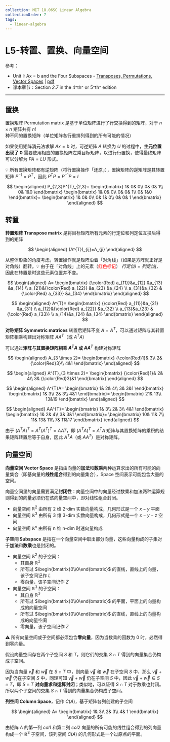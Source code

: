 ```yaml
---
collection: MIT 18.06SC Linear Algebra
collectionOrder: 7
tags:
  - linear-algebra
---
```


# L5-转置、置换、向量空间
参考：
* Unit I: Ax = b and the Four Subspaces - [Transposes, Permutations, Vector Spaces](https://ocw.mit.edu/courses/mathematics/18-06sc-linear-algebra-fall-2011/ax-b-and-the-four-subspaces/transposes-permutations-vector-spaces/) | [pdf](./attachments/MIT18_06SCF11_Ses1.5sum.pdf)
* 课本章节：Section *2.7* in the 4^th^ or 5^th^ edition

---

## 置换
置换矩阵 Permutation matrix 是基于单位矩阵进行了行交换得到的矩阵，对于 $n \times n$ 矩阵共有 $n!$ 种不同的置换矩阵（单位矩阵各行重排列得到的所有可能的情况）

如果使用矩阵消元法求解 $Ax=b$ 时，可逆矩阵 $A$ 转换为 $U$ 的过程中，**主元位置出现了 $0$** 需要使用相应的置换矩阵左乘目标矩阵，以进行行置换，使得最终矩阵可以分解为 $PA=LU$ 形式。

:bulb: 所有置换矩阵都有逆矩阵（将行置换操作「还原」），置换矩阵的逆矩阵是其转置矩阵 $P^{-1}=P^{T}$，因此 $P^{T}P=P^{-1}P=I$

<!-- #region-->
$$
\begin{aligned}
P_{2,3}P^{T}_{2,3}=
\begin{bmatrix}
  1&  0& 0\\
  0&  0& 1\\
  0&  1&0
\end{bmatrix}
\begin{bmatrix}
  1&  0& 0\\
  0&  0& 1\\
  0&  1&0
\end{bmatrix}=
\begin{bmatrix}
  1&  0& 0\\
  0&  1& 0\\
  0&  0& 1
\end{bmatrix}
\end{aligned}
$$
<!-- #endregion -->

## 转置
**转置矩阵 Transpose matrix** 是将目标矩阵所有元素的行定位和列定位互换后得到的矩阵

<!-- #region-->
$$
\begin{aligned}
(A^{T})_{ij}=A_{ji}
\end{aligned}
$$
<!-- #endregion -->

从整体形象的角度考虑，转置操作就是矩阵沿着「对角线」（如果是方阵就正好是对角线）翻转。:bulb: 由于在「对角线」上的元素（<span style="color: red">红色标记</span>） $行定位 i = 列定位 j$，因此在转置是时这些元素位置并不变。

<!-- #region-->
$$
\begin{aligned}
A=
\begin{bmatrix}
  {\color{Red} a_{11}}&a_{12}   &a_{13}  &a_{14} \\
  a_{21}&{\color{Red} a_{22}}   &a_{23}  &a_{24} \\
  a_{31}&a_{32}  &{\color{Red} a_{33}}   &a_{34}
\end{bmatrix}
\end{aligned}
$$
<!-- #endregion -->

<!-- #region-->
$$
\begin{aligned}
A^{T}=
\begin{bmatrix}
  {\color{Red} a_{11}}&a_{21}  &a_{31} \\
  a_{12}&{\color{Red} a_{22}}  &a_{32} \\
  a_{13}&a_{23}  &{\color{Red} a_{33}} \\
  a_{14}&a_{24}  &a_{34}
\end{bmatrix}
\end{aligned}
$$
<!-- #endregion -->

**对称矩阵 Symmetric matrices** 转置后矩阵不变 $A=A^{T}$，可以通过矩阵与其转置矩阵相乘构建出对称矩阵 $AA^{T}$（或 $A^{T}A$）

可以通过**矩阵与其置换矩阵相乘 $A^{T}A$ 或 $AA^{T}$** 构建对称矩阵

<!-- #region-->
$$
\begin{aligned}
A_{3 \times 2}=
\begin{bmatrix}
  {\color{Red}1}& 3\\
  2& {\color{Red}3}\\
  4&1
\end{bmatrix}
\end{aligned}
$$
<!-- #endregion -->

<!-- #region-->
$$
\begin{aligned}
A^{T}_{3 \times 2}=
\begin{bmatrix}
  {\color{Red}1}&  2& 4\\
  3&  {\color{Red}3}&1
\end{bmatrix}
\end{aligned}
$$
<!-- #endregion -->

<!-- #region-->
$$
\begin{aligned}
A^{T}A=
\begin{bmatrix}
  1&  2& 4\\
  3&  3&1
\end{bmatrix}
\begin{bmatrix}
  1& 3\\
  2& 3\\
  4&1
\end{bmatrix}=
\begin{bmatrix}
  21& 13\\
  13&19
\end{bmatrix}
\end{aligned}
$$
<!-- #endregion -->

<!-- #region-->
$$
\begin{aligned}
AA^{T}=
\begin{bmatrix}
  1& 3\\
  2& 3\\
  4&1
\end{bmatrix}
\begin{bmatrix}
  1&  2& 4\\
  3&  3&1
\end{bmatrix}=
\begin{bmatrix}
  10&  11& 7\\
  11&  13& 11\\
  7&  11&17
\end{bmatrix}
\end{aligned}
$$
<!-- #endregion -->

由于 $(A^{T}A)^{T}=A^{T}(A^{T})^{T}=AA{T}$，即 $(A^{T}A)^{T}=A^{T}A$ 矩阵与其置换矩阵的乘积的结果矩阵转置后等于自身，因此 $A^{T}A$（或 $AA^{T}$）是对称矩阵。

## 向量空间
**向量空间 Vector Space** 是指由向量的**加法**和**数乘**两种运算求出的所有可能的向量集合（即基向量的**线性组合**得到的向量集合），Space 空间表示可能包含大量的空间。

向量空间里的向量需要满足**封闭性**：向量空间中的向量经过数乘和加法两种运算规则得到的向量必须仍在该向量空间中，即对线性组合封闭。

* 向量空间 $\mathbb{R}^{2}$ 由所有 2 维 2-dim 实数向量构成，几何形式是一个 $x-y$ 平面
* 向量空间 $\mathbb{R}^{3}$ 由所有 3 维 3-dim 实数向量构成，几何形式是一个 $x-y-z$ 空间
* 向量空间 $\mathbb{R}^{n}$ 由所有 n 维 n-dim 时速向量构成

**子空间 Subspace** 是指在一个向量空间中取出部分向量，这些向量构成的子集对于**加法**和**数乘**也是封闭的。


* 向量空间 $\mathbb{R}^{2}$ 的子空间：
    * 其自身 $\mathbb{R}^{2}$
    * 所有过 $\begin{bmatrix}0\\0\end{bmatrix}$ 的直线，直线上的向量，该子空间记作 $L$
    * 零向量，该子空间记作 $Z$
* 向量空间 $\mathbb{R}^{3}$ 的子空间：
    * 其自身 $\mathbb{R}^{3}$
    * 所有过 $\begin{bmatrix}0\\0\end{bmatrix}$ 的平面，平面上的向量构成的向量空间
    * 所有过 $\begin{bmatrix}0\\0\end{bmatrix}$ 的直线，直线上的向量构成的向量空间
    * 零向量，该子空间记作 $Z$

:warning: 所有向量空间或子空间都必须包含**零向量**，因为当数乘的因数为 $0$ 时，必然得到零向量。

假设向量空间存在两个子空间 $S$ 和 $T$，则它们的交集 $S \cap T$ 得到的向量集合仍构成子空间。

因为当向量 $\vec{v}$ 和 $\vec{w}$ 在 $S \cap T$ 中，则向量 $\vec{v}$ 和 $\vec{w}$ 在子空间 $S$ 中，那么 $\vec{v} + \vec{w}$ 仍在子空间 $S$ 中，同理可知 $\vec{v} + \vec{w}$ 仍在子空间 $S$ 中，因此 $\vec{v} + \vec{w} \in S \cap T$，即 $S \cap T$ **对向量求和运算封闭**；类似地，可以证得 $S \cap T$ 对于数乘也封闭。所以两个子空间的交集 $S \cap T$ 得到的向量集合仍构成子空间。

**列空间 Column Space**，记作 $C(A)$，基于矩阵各列创建的子空间

<!-- #region-->
$$
\begin{aligned}
A=
\begin{bmatrix}
  1& 3\\
  2& 3\\
  4& 1
\end{bmatrix}
\end{aligned}
$$
<!-- #endregion -->

由矩阵 $A$ 的第一列 $col1$ 和第二列 $col2$ 向量的所有可能的线性组合得到的列向量构成一个 $\mathbb{R}^{3}$ 子空间，该列空间 $C(A)$ 的几何形式是一个过原点的平面。